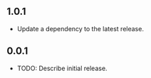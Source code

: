 ## 1.0.1

 - Update a dependency to the latest release.

## 0.0.1

* TODO: Describe initial release.
